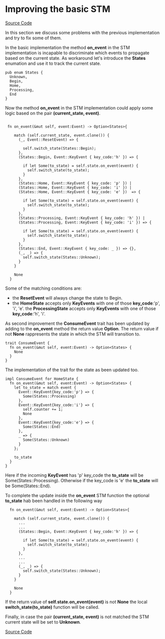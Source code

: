 # Improving the basic STM

[Source Code](https://github.com/ceppelli/rust-by-ceppelli/blob/main/code/ch001/src/stm_02_improved.rs)

In this section we discuss some problems with the previous implementation and try to fix some of them.

In the basic implementation the method **on_event** in the STM implementation is incapable to discriminate which events to propagate based on the current state. As workaround let's introduce the **States** enumation and use it to track the current state.

```rust,noplayground
pub enum States {
  Unknown,
  Begin,
  Home,
  Processing,
  End
}
```

Now the method **on_event** in the STM implementation could apply some logic based on the pair **(current_state, event)**.

```rust,noplayground

 fn on_event(&mut self, event:Event) -> Option<States>{

    match (self.current_state, event.clone()) {
      (_, Event::ResetEvent) => {

        self.switch_state(States::Begin);
      },
      (States::Begin, Event::KeyEvent { key_code:'h' }) => {

        if let Some(to_state) = self.state.on_event(event) {
          self.switch_state(to_state);
        }
      },
      (States::Home, Event::KeyEvent { key_code: 'p' }) |
      (States::Home, Event::KeyEvent { key_code: 'i' }) |
      (States::Home, Event::KeyEvent { key_code: 'e' })  => {

        if let Some(to_state) = self.state.on_event(event) {
          self.switch_state(to_state);
        }
      },
      (States::Processing, Event::KeyEvent { key_code: 'h' }) |
      (States::Processing, Event::KeyEvent { key_code: 'i' }) => {

        if let Some(to_state) = self.state.on_event(event) {
          self.switch_state(to_state);
        }
      },
      (States::End, Event::KeyEvent { key_code: _ }) => {},
      (_, _) => {
        self.switch_state(States::Unknown);
      }
    }

    None
  }

```

Some of the matching conditions are:
- the **ResetEvent** will always change the state to Begin.
- the **HomeState** accepts only **KeyEvents** with one of those **key_code**:'p', 'i', 'e'.
the **ProcessingState** accepts only **KeyEvents** with one of those **key_code**:'h', 'i'.


As second improvement the **ConsumeEvent** trait has been updated by adding to the **on_event** method the return value **Option<States>**. The return value if not **None** rappresents the state in which the STM will transition to.

```rust,noplayground
trait ConsumeEvent {
  fn on_event(&mut self, event:Event) -> Option<States> {
    None
  }
}

```
The implementation of the trait for the state as been updated too.

```rust,noplayground
impl ConsumeEvent for HomeState {
  fn on_event(&mut self, event:Event) -> Option<States> {
    let to_state = match event {
      Event::KeyEvent{key_code:'p'} => {
        Some(States::Processing)
      },
      Event::KeyEvent{key_code:'i'} => {
        self.counter += 1;
        None
      },
      Event::KeyEvent{key_code:'e'} => {
        Some(States::End)
      },
      _ => {
        Some(States::Unknown)
      }
    };

    to_state
  }
}

```
Here if the incoming **KeyEvent** has 'p' key_code the **to_state** will be Some(States::Processing). Otherwise if the key_code is 'e' the **to_state** will be Some(States::End).


To complete the update inside the **on_event** STM function the optional **to_state** hab been handled in the following way

```rust,noplayground
  fn on_event(&mut self, event:Event) -> Option<States>{

    match (self.current_state, event.clone()) {
      ...
      ...
      (States::Begin, Event::KeyEvent { key_code:'h' }) => {

        if let Some(to_state) = self.state.on_event(event) {
          self.switch_state(to_state);
        }
      },
      ...
      ...
      (_, _) => {
        self.switch_state(States::Unknown);
      }
    }

    None
  }

```

If the return value of **self.state.on_event(event)** is not **None** the local **switch_state(to_state)** function will be called.

Finally, in case the pair **(current_state, event)** is not matched the STM current state will be set to **Unknown**.


[Source Code](https://github.com/ceppelli/rust-by-ceppelli/blob/main/code/ch001/src/stm_02_improved.rs)
